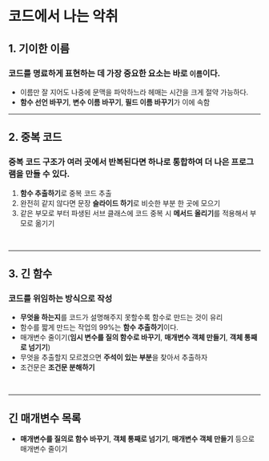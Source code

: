 # 코드에서 나는 악취

## 1. 기이한 이름

### **코드를 명료하게 표현하는 데 가장 중요한 요소는 바로 `이름`이다.**

- 이름만 잘 지어도 나중에 문맥을 파악하느라 헤매는 시간을 크게 절약 가능하다.
- **함수 선언 바꾸기**, **변수 이름 바꾸기**, **필드 이름 바꾸기**가 이에 속함
  <br/>

---

## 2. 중복 코드

### 중복 코드 구조가 여러 곳에서 반복된다면 하나로 통합하여 더 나은 프로그램을 만들 수 있다.

1.  **함수 추출하기**로 중복 코드 추출
2.  완전히 같지 않다면 문장 **슬라이드 하기**로 비슷한 부분 한 곳에 모으기
3.  같은 부모로 부터 파생된 서브 클래스에 코드 중복 시 **메서드 올리기**를 적용해서 부모로 옮기기

 <br/>

---

## 3. 긴 함수

### 코드를 위임하는 방식으로 작성

- **무엇을 하는지**를 코드가 설명해주지 못할수록 함수로 만드는 것이 유리
- 함수를 짧게 만드는 작업의 99%는 **함수 추출하기**이다.
- 매개변수 줄이기(**임시 변수를 질의 함수로 바꾸기**, **매개변수 객체 만들기**, **객체 통째로 넘기기**)
- 무엇을 추출할지 모르겠으면 **주석이 있는 부분**을 찾아서 추출하자
- 조건문은 **조건문 분해하기**

<br/>

---

## 긴 매개변수 목록

- **매개변수를 질의로 함수 바꾸기**, **객체 통째로 넘기기**, **매개변수 객체 만들기** 등으로 매개변수 줄이기
